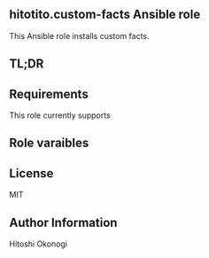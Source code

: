 hitotito.custom-facts Ansible role
 -

This Ansible role installs custom facts.

TL;DR
-


Requirements
-
This role currently supports


Role varaibles
-

License
-
MIT


Author Information
-
Hitoshi Okonogi


